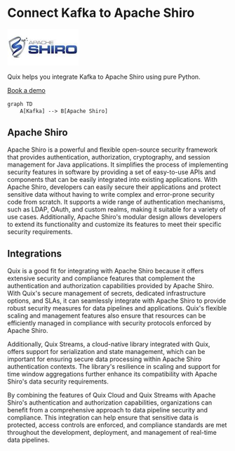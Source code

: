 # Connect Kafka to Apache Shiro

![](./images/logo_1.jpg)

Quix helps you integrate Kafka to Apache Shiro using pure Python.

<div>
<a class="md-button md-button--primary" href="https://share.hsforms.com/1iW0TmZzKQMChk0lxd_tGiw4yjw2?__hstc=175542013.2303933fbd746c0ac86d9ccbe9bc9100.1728383268831.1729603416735.1729620918855.31&__hssc=175542013.1.1729620918855&__hsfp=2132701734" target="_blank" style="margin-right:.5rem;">Book a demo</a>
<br/>
</div>

```mermaid
graph TD
    A[Kafka] --> B[Apache Shiro]
```

## Apache Shiro

Apache Shiro is a powerful and flexible open-source security framework that provides authentication, authorization, cryptography, and session management for Java applications. It simplifies the process of implementing security features in software by providing a set of easy-to-use APIs and components that can be easily integrated into existing applications. With Apache Shiro, developers can easily secure their applications and protect sensitive data without having to write complex and error-prone security code from scratch. It supports a wide range of authentication mechanisms, such as LDAP, OAuth, and custom realms, making it suitable for a variety of use cases. Additionally, Apache Shiro's modular design allows developers to extend its functionality and customize its features to meet their specific security requirements.

## Integrations

Quix is a good fit for integrating with Apache Shiro because it offers extensive security and compliance features that complement the authentication and authorization capabilities provided by Apache Shiro. With Quix's secure management of secrets, dedicated infrastructure options, and SLAs, it can seamlessly integrate with Apache Shiro to provide robust security measures for data pipelines and applications. Quix's flexible scaling and management features also ensure that resources can be efficiently managed in compliance with security protocols enforced by Apache Shiro.

Additionally, Quix Streams, a cloud-native library integrated with Quix, offers support for serialization and state management, which can be important for ensuring secure data processing within Apache Shiro authentication contexts. The library's resilience in scaling and support for time window aggregations further enhance its compatibility with Apache Shiro's data security requirements.

By combining the features of Quix Cloud and Quix Streams with Apache Shiro's authentication and authorization capabilities, organizations can benefit from a comprehensive approach to data pipeline security and compliance. This integration can help ensure that sensitive data is protected, access controls are enforced, and compliance standards are met throughout the development, deployment, and management of real-time data pipelines.

